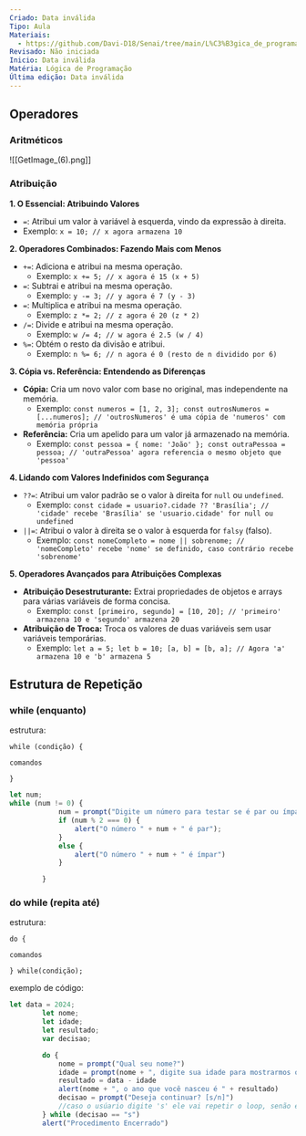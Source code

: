 ```yaml
---
Criado: Data inválida
Tipo: Aula
Materiais:
  - https://github.com/Davi-D18/Senai/tree/main/L%C3%B3gica_de_programa%C3%A7%C3%A3o/javascript
Revisado: Não iniciada
Inicio: Data inválida
Matéria: Lógica de Programação
Última edição: Data inválida
---
```

## Operadores

### Aritméticos

![[GetImage_(6).png]]

### Atribuição

**1. O Essencial: Atribuindo Valores**

- `=`: Atribui um valor à variável à esquerda, vindo da expressão à direita.
- Exemplo: `x = 10; // x agora armazena 10`

**2. Operadores Combinados: Fazendo Mais com Menos**

- `+=`: Adiciona e atribui na mesma operação.
    - Exemplo: `x += 5; // x agora é 15 (x + 5)`
- `=`: Subtrai e atribui na mesma operação.
    - Exemplo: `y -= 3; // y agora é 7 (y - 3)`
- `=`: Multiplica e atribui na mesma operação.
    - Exemplo: `z *= 2; // z agora é 20 (z * 2)`
- `/=`: Divide e atribui na mesma operação.
    - Exemplo: `w /= 4; // w agora é 2.5 (w / 4)`
- `%=`: Obtém o resto da divisão e atribui.
    - Exemplo: `n %= 6; // n agora é 0 (resto de n dividido por 6)`

**3. Cópia vs. Referência: Entendendo as Diferenças**

- **Cópia:** Cria um novo valor com base no original, mas independente na memória.
    - Exemplo: `const numeros = [1, 2, 3]; const outrosNumeros = [...numeros]; // 'outrosNumeros' é uma cópia de 'numeros' com memória própria`
- **Referência:** Cria um apelido para um valor já armazenado na memória.
    - Exemplo: `const pessoa = { nome: 'João' }; const outraPessoa = pessoa; // 'outraPessoa' agora referencia o mesmo objeto que 'pessoa'`

**4. Lidando com Valores Indefinidos com Segurança**

- `??=`: Atribui um valor padrão se o valor à direita for `null` ou `undefined`.
    - Exemplo: `const cidade = usuario?.cidade ?? 'Brasília'; // 'cidade' recebe 'Brasília' se 'usuario.cidade' for null ou undefined`
- `||=`: Atribui o valor à direita se o valor à esquerda for `falsy` (falso).
    - Exemplo: `const nomeCompleto = nome || sobrenome; // 'nomeCompleto' recebe 'nome' se definido, caso contrário recebe 'sobrenome'`

**5. Operadores Avançados para Atribuições Complexas**

- **Atribuição Desestruturante:** Extrai propriedades de objetos e arrays para várias variáveis de forma concisa.
    - Exemplo: `const [primeiro, segundo] = [10, 20]; // 'primeiro' armazena 10 e 'segundo' armazena 20`
- **Atribuição de Troca:** Troca os valores de duas variáveis sem usar variáveis temporárias.
    - Exemplo: `let a = 5; let b = 10; [a, b] = [b, a]; // Agora 'a' armazena 10 e 'b' armazena 5`

## Estrutura de Repetição

### while (enquanto)

estrutura:

`while (condição) {`

`comandos`

`}`

```JavaScript
let num;
while (num != 0) {
            num = prompt("Digite um número para testar se é par ou ímpar");
            if (num % 2 === 0) {
                alert("O número " + num + " é par");
            }
            else {
                alert("O número " + num + " é ímpar")
            }

        }
```

### do while (repita até)

estrutura:

`do {`

`comandos`

`} while(condição);`

exemplo de código:

```JavaScript
let data = 2024;
        let nome;
        let idade;
        let resultado;
        var decisao;

        do {
            nome = prompt("Qual seu nome?")
            idade = prompt(nome + ", digite sua idade para mostrarmos o ano que você nasceu")
            resultado = data - idade
            alert(nome + ", o ano que você nasceu é " + resultado)
            decisao = prompt("Deseja continuar? [s/n]")
            //caso o usúario digite 's' ele vai repetir o loop, senão ele para o loop
        } while (decisao == "s")
        alert("Procedimento Encerrado")
```